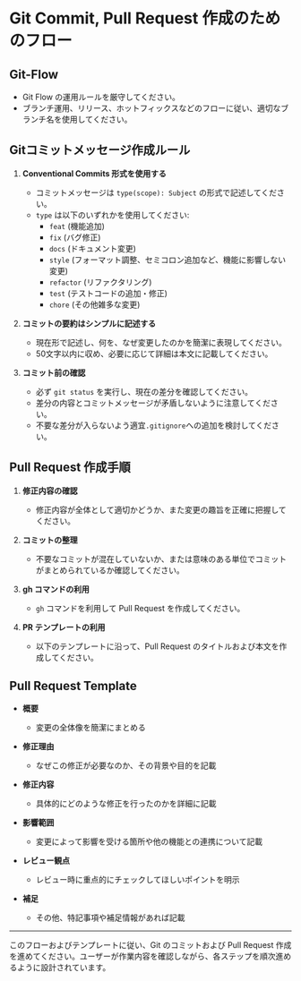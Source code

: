 # Git Commit, Pull Request 作成のためのフロー

## Git-Flow
- Git Flow の運用ルールを厳守してください。
- ブランチ運用、リリース、ホットフィックスなどのフローに従い、適切なブランチ名を使用してください。

## Gitコミットメッセージ作成ルール

1. **Conventional Commits 形式を使用する**  
   - コミットメッセージは `type(scope): Subject` の形式で記述してください。  
   - `type` は以下のいずれかを使用してください:  
     - `feat` (機能追加)
     - `fix` (バグ修正)
     - `docs` (ドキュメント変更)
     - `style` (フォーマット調整、セミコロン追加など、機能に影響しない変更)
     - `refactor` (リファクタリング)
     - `test` (テストコードの追加・修正)
     - `chore` (その他雑多な変更)

2. **コミットの要約はシンプルに記述する**  
   - 現在形で記述し、何を、なぜ変更したのかを簡潔に表現してください。  
   - 50文字以内に収め、必要に応じて詳細は本文に記載してください。

3. **コミット前の確認**  
   - 必ず `git status` を実行し、現在の差分を確認してください。  
   - 差分の内容とコミットメッセージが矛盾しないように注意してください。
   - 不要な差分が入らないよう適宜`.gitignore`への追加を検討してください。

## Pull Request 作成手順

1. **修正内容の確認**  
   - 修正内容が全体として適切かどうか、また変更の趣旨を正確に把握してください。

2. **コミットの整理**  
   - 不要なコミットが混在していないか、または意味のある単位でコミットがまとめられているか確認してください。

3. **gh コマンドの利用**  
   - `gh` コマンドを利用して Pull Request を作成してください。

4. **PR テンプレートの利用**  
   - 以下のテンプレートに沿って、Pull Request のタイトルおよび本文を作成してください。

## Pull Request Template

- **概要**  
  - 変更の全体像を簡潔にまとめる

- **修正理由**  
  - なぜこの修正が必要なのか、その背景や目的を記載

- **修正内容**  
  - 具体的にどのような修正を行ったのかを詳細に記載

- **影響範囲**  
  - 変更によって影響を受ける箇所や他の機能との連携について記載

- **レビュー観点**  
  - レビュー時に重点的にチェックしてほしいポイントを明示

- **補足**  
  - その他、特記事項や補足情報があれば記載

---

このフローおよびテンプレートに従い、Git のコミットおよび Pull Request 作成を進めてください。ユーザーが作業内容を確認しながら、各ステップを順次進めるように設計されています。
